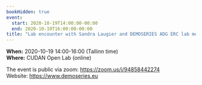 ```yaml
---
bookHidden: true
event:
  start: 2020-10-19T14:00:00-00:00
  end: 2020-10-19T16:00:00-00:00
title: "Lab encounter with Sandra Laugier and DEMOSERIES ADG ERC lab members"
---
```


**When:** 2020-10-19 14:00-16:00 (Tallinn time)  
**Where:** CUDAN Open Lab (online)  

The event is public via zoom: <https://zoom.us/j/94858442274>  
Website: <https://www.demoseries.eu>   
